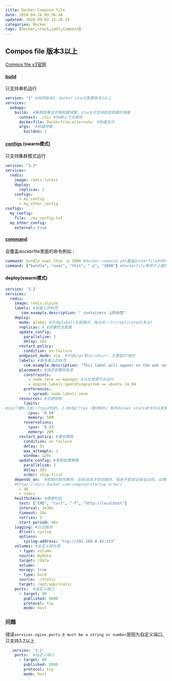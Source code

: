 ```yaml
---
title: Docker-Compose-file
date: 2018-04-28 09:36:44
updated: 2020-09-02 15:28:29
categories: Docker
tags: [Docker,stack,yaml,Compose]
---
```


## Compos file 版本3以上

[Compos file v3官网](https://docs.docker.com/compose/compose-file/#compose-and-docker-compatibility-matrix)

#### [build](单机模式)

只支持单机运行

```yaml
version: "3" #指明版本3，docker stack需要版本3以上
services:
  webapp: 
    build:  #集群部署会忽略构建镜像，stack只支持提前构建好镜像
      context: ./dir #构建上下文路径
      dockerfile: Dockerfile-alternate  #构建文件
      args:  #构建参数
        buildno: 1
```

#### [configs](https://docs.docker.com/engine/swarm/configs/#simple-example-get-started-with-configs) (swarm模式)

只支持集群模式运行

```yaml
version: "3.3"
services:
  redis:
    image: redis:latest
    deploy:
      replicas: 1
    configs:
      - my_config
      - my_other_config
configs:
  my_config:
    file: ./my_config.txt
  my_other_config:
    external: true
```

#### [command]()

会覆盖dockerfile里面的命令例如：

```yaml
command: bundle exec thin -p 3000 #docker-compose.yml覆盖dockerfile的命令
command: ["bundle", "exec", "thin", "-p", "3000"] #dockerfile等效于上面的命令
```

#### deploy(swarm模式)

```yaml
version: '3.2'
services:
  redis:
    image: redis:alpine
    labels: #容器上的标签
       com.example.description: " containers 上的标签"
    deploy:
      mode: global #可选global(全局模式，每台机一个)/replicated(多台)
      replicas: 6 #部署的总数量
      update_config:
        parallelism: 2
        delay: 10s
      restart_policy:
        condition: on-failure
      endpoint_mode: vip  #可选vip(默认)/dnsrr，主要是IP啥的
      labels: #服务器上的标签
        com.example.description: "This label will appear on the web service"
      placement: #指定部署的信息
        constraints:
          - node.role == manager #只在管理节点运行
          - engine.labels.operatingsystem == ubuntu 14.04
        preferences:
          - spread: node.labels.zone
      resources: #资源限制
        limits:
#cpu个数0.5指一个cpu的50%，2.00指2个cpu（猜测99%）其中docker stats命令可以查看cpu使用率和内存使用，其中cpu使用率是指单核的使用率，也就是如果cpus设置为2，使用率200%就代表2个核都使用达到了100%        
          cpus: '0.50'  
          memory: 50M
        reservations:
          cpus: '0.25'
          memory: 20M
      restart_policy: #重启策略
        condition: on-failure
        delay: 5s
        max_attempts: 3
        window: 120s
      update_config: #更新配置策略
        parallelism: 2
        delay: 10s
        order: stop-first
    depends_on:  #依赖的服务模块，在db启动才启动服务，但是不能保证db启动完，如果要设置启动顺序见
    #https://docs.docker.com/compose/startup-order/
      - db
      - redis
    healthcheck: #健康检查
      test: ["CMD", "curl", "-f", "http://localhost"]
      interval: 1m30s
      timeout: 10s
      retries: 3
      start_period: 40s
    logging: #日志服务
      driver: syslog
      options:
        syslog-address: "tcp://192.168.0.42:123"
    volumes: #自定义挂在卷
      - type: volume
      source: mydata
      target: /data
      volume:
      nocopy: true
      - type: bind
      source: ./static
      target: /opt/app/static
    ports:  #自定义端口
      - target: 80
        published: 8080
        protocol: tcp
        mode: host
```



### 问题

错误`services.nginx.ports.0 must be a string or number`是因为自定义端口,只支持3.2以上

```yaml
   version: '3.2' 
    ports:  #自定义端口
      - target: 80
        published: 8080
        protocol: tcp
        mode: host
```





